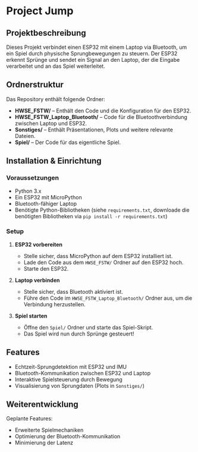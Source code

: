 # Project Jump

##  Projektbeschreibung
Dieses Projekt verbindet einen ESP32 mit einem Laptop via Bluetooth, um ein Spiel durch physische Sprungbewegungen zu steuern. Der ESP32 erkennt Sprünge und sendet ein Signal an den Laptop, der die Eingabe verarbeitet und an das Spiel weiterleitet.

##  Ordnerstruktur
Das Repository enthält folgende Ordner:

- **HWSE_FSTW/** – Enthält den Code und die Konfiguration für den ESP32.
- **HWSE_FSTW_Laptop_Bluetooth/** – Code für die Bluetoothverbindung zwischen Laptop und ESP32.
- **Sonstiges/** – Enthält Präsentationen, Plots und weitere relevante Dateien.
- **Spiel/** – Der Code für das eigentliche Spiel.

##  Installation & Einrichtung
### Voraussetzungen
- Python 3.x
- Ein ESP32 mit MicroPython
- Bluetooth-fähiger Laptop
- Benötigte Python-Bibliotheken (siehe `requirements.txt`, downloade die benötigten Bibliotheken via `pip install -r requirements.txt`)

### Setup
1. **ESP32 vorbereiten**
   - Stelle sicher, dass MicroPython auf dem ESP32 installiert ist.
   - Lade den Code aus dem `HWSE_FSTW/` Ordner auf den ESP32 hoch.
   - Starte den ESP32.

2. **Laptop verbinden**
   - Stelle sicher, dass Bluetooth aktiviert ist.
   - Führe den Code im `HWSE_FSTW_Laptop_Bluetooth/` Ordner aus, um die Verbindung herzustellen.

3. **Spiel starten**
   - Öffne den `Spiel/` Ordner und starte das Spiel-Skript.
   - Das Spiel wird nun durch Sprünge gesteuert!

##  Features
- Echtzeit-Sprungdetektion mit ESP32 und IMU
- Bluetooth-Kommunikation zwischen ESP32 und Laptop
- Interaktive Spielsteuerung durch Bewegung
- Visualisierung von Sprungdaten (Plots in `Sonstiges/`)

##  Weiterentwicklung
Geplante Features:
- Erweiterte Spielmechaniken
- Optimierung der Bluetooth-Kommunikation
- Minimierung der Latenz
